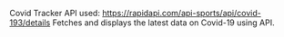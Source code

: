 Covid Tracker
API used: https://rapidapi.com/api-sports/api/covid-193/details
Fetches and displays the latest data on Covid-19 using API.
